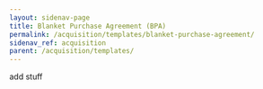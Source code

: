 ```yaml
---
layout: sidenav-page
title: Blanket Purchase Agreement (BPA)
permalink: /acquisition/templates/blanket-purchase-agreement/
sidenav_ref: acquisition
parent: /acquisition/templates/
---
```


add stuff

